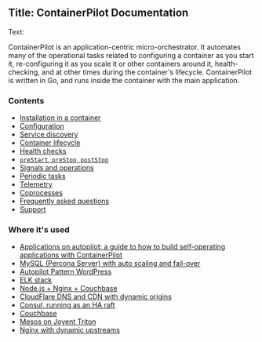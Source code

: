 Title: ContainerPilot Documentation
----
Text:

ContainerPilot is an application-centric micro-orchestrator. It automates many of the operational tasks related to configuring a container as you start it, re-configuring it as you scale it or other containers around it, health-checking, and at other times during the container's lifecycle. ContainerPilot is written in Go, and runs inside the container with the main application.

### Contents

- [Installation in a container](/containerpilot/docs/installation)
- [Configuration](/containerpilot/docs/configuration)
- [Service discovery](/containerpilot/docs/service-discovery)
- [Container lifecycle](/containerpilot/docs/lifecycle)
- [Health checks](/containerpilot/docs/health)
- [`preStart`, `preStop`, `postStop`](/containerpilot/docs/start-stop)
- [Signals and operations](/containerpilot/docs/signals)
- [Periodic tasks](/containerpilot/docs/tasks)
- [Telemetry](/containerpilot/docs/telemetry)
- [Coprocesses](/containerpilot/docs/coprocesses)
- [Frequently asked questions](/containerpilot/docs/faq)
- [Support](/containerpilot/docs/support)

### Where it's used

- [Applications on autopilot: a guide to how to build self-operating applications with ContainerPilot](https://www.joyent.com/blog/applications-on-autopilot)
- [MySQL (Percona Server) with auto scaling and fail-over](https://www.joyent.com/blog/dbaas-simplicity-no-lock-in)
- [Autopilot Pattern WordPress](https://www.joyent.com/blog/wordpress-on-autopilot)
- [ELK stack](https://www.joyent.com/blog/docker-log-drivers)
- [Node.js + Nginx + Couchbase](https://www.joyent.com/blog/docker-nodejs-nginx-nosql-autopilot)
- [CloudFlare DNS and CDN with dynamic origins](https://github.com/autopilotpattern/cloudflare)
- [Consul, running as an HA raft](https://github.com/autopilotpattern/consul)
- [Couchbase](https://github.com/autopilotpattern/couchbase)
- [Mesos on Joyent Triton](https://www.joyent.com/blog/mesos-by-the-pound)
- [Nginx with dynamic upstreams](https://www.joyent.com/blog/dynamic-nginx-upstreams-with-containerpilot)
